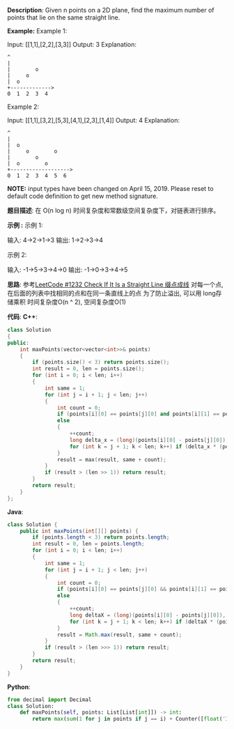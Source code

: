 __Description__:
Given n points on a 2D plane, find the maximum number of points that lie on the same straight line.

__Example:__
Example 1:

Input: [[1,1],[2,2],[3,3]]
Output: 3
Explanation:
```
^
|
|        o
|     o
|  o  
+------------->
0  1  2  3  4
```

Example 2:

Input: [[1,1],[3,2],[5,3],[4,1],[2,3],[1,4]]
Output: 4
Explanation:
```
^
|
|  o
|     o        o
|        o
|  o        o
+------------------->
0  1  2  3  4  5  6
```

__NOTE:__
input types have been changed on April 15, 2019. Please reset to default code definition to get new method signature.

__题目描述__:
在 O(n log n) 时间复杂度和常数级空间复杂度下，对链表进行排序。

__示例 :__
示例 1:

输入: 4->2->1->3
输出: 1->2->3->4

示例 2:

输入: -1->5->3->4->0
输出: -1->0->3->4->5

__思路__:
参考[LeetCode #1232 Check If It Is a Straight Line 缀点成线](https://www.jianshu.com/p/565e452159f5)
对每一个点, 在后面的列表中找相同的点和在同一条直线上的点
为了防止溢出, 可以用 long存储乘积
时间复杂度O(n ^ 2), 空间复杂度O(1)

__代码__:
__C++__:
```C++
class Solution 
{
public:
    int maxPoints(vector<vector<int>>& points) 
    {
        if (points.size() < 3) return points.size();
        int result = 0, len = points.size();
        for (int i = 0; i < len; i++)
        {
            int same = 1;
            for (int j = i + 1; j < len; j++)
            {
                int count = 0;
                if (points[i][0] == points[j][0] and points[i][1] == points[j][1]) ++same;
                else
                {
                    ++count;
                    long delta_x = (long)(points[i][0] - points[j][0]), delta_y = (long)(points[i][1] - points[j][1]);
                    for (int k = j + 1; k < len; k++) if (delta_x * (points[i][1] - points[k][1]) == delta_y * (points[i][0] - points[k][0])) ++count;
                }
                result = max(result, same + count);
            }
            if (result > (len >> 1)) return result;
        }
        return result;
    }
};
```

__Java__:
```Java
class Solution {
    public int maxPoints(int[][] points) {
        if (points.length < 3) return points.length;
        int result = 0, len = points.length;
        for (int i = 0; i < len; i++)
        {
            int same = 1;
            for (int j = i + 1; j < len; j++)
            {
                int count = 0;
                if (points[i][0] == points[j][0] && points[i][1] == points[j][1]) ++same;
                else
                {
                    ++count;
                    long deltaX = (long)(points[i][0] - points[j][0]), deltaY = (long)(points[i][1] - points[j][1]);
                    for (int k = j + 1; k < len; k++) if (deltaX * (points[i][1] - points[k][1]) == deltaY * (points[i][0] - points[k][0])) ++count;
                }
                result = Math.max(result, same + count);
            }
            if (result > (len >>> 1)) return result;
        }
        return result;
    }
}
```

__Python__:
```Python
from decimal import Decimal
class Solution:
    def maxPoints(self, points: List[List[int]]) -> int:
        return max(sum(1 for j in points if j == i) + Counter([float('Inf') if i[1] - j[1] == 0 else Decimal(i[0] - j[0]) / Decimal(i[1] - j[1]) for j in points if j != i]).most_common(1)[0][1] if sum(1 for j in points if j == i) != len(points) else sum(1 for j in points if j == i) for i in points) if len(points) > 2 else len(points)
```